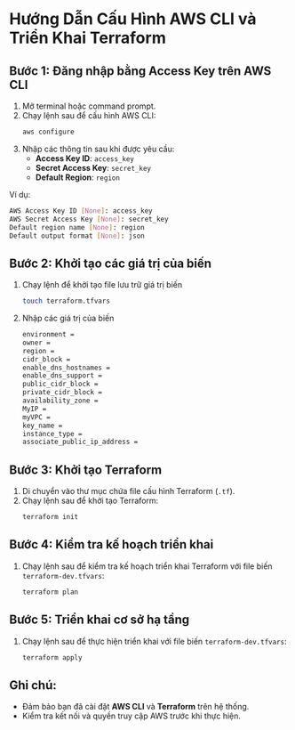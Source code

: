 
# Hướng Dẫn Cấu Hình AWS CLI và Triển Khai Terraform

## Bước 1: Đăng nhập bằng Access Key trên AWS CLI

1. Mở terminal hoặc command prompt.
2. Chạy lệnh sau để cấu hình AWS CLI:
   ```bash
   aws configure
   ```
3. Nhập các thông tin sau khi được yêu cầu:
   - **Access Key ID**: `access_key`
   - **Secret Access Key**: `secret_key`
   - **Default Region**: `region`

Ví dụ:
```bash
AWS Access Key ID [None]: access_key
AWS Secret Access Key [None]: secret_key
Default region name [None]: region
Default output format [None]: json
```
## Bước 2: Khởi tạo các giá trị của biến
1. Chạy lệnh để khởi tạo file lưu trữ giá trị biến
   ```bash
   touch terraform.tfvars
   ```
2. Nhập các giá trị của biến
   ```bash
   environment =
   owner =
   region =
   cidr_block =
   enable_dns_hostnames =
   enable_dns_support =
   public_cidr_block =
   private_cidr_block =
   availability_zone =
   MyIP =
   myVPC =
   key_name =
   instance_type =
   associate_public_ip_address = 
   ```
## Bước 3: Khởi tạo Terraform

1. Di chuyển vào thư mục chứa file cấu hình Terraform (`.tf`).
2. Chạy lệnh sau để khởi tạo Terraform:
   ```bash
   terraform init
   ```

## Bước 4: Kiểm tra kế hoạch triển khai

1. Chạy lệnh sau để kiểm tra kế hoạch triển khai Terraform với file biến `terraform-dev.tfvars`:
   ```bash
   terraform plan 
   ```

## Bước 5: Triển khai cơ sở hạ tầng

1. Chạy lệnh sau để thực hiện triển khai với file biến `terraform-dev.tfvars`:
   ```bash
   terraform apply 
   ```

## Ghi chú:
- Đảm bảo bạn đã cài đặt **AWS CLI** và **Terraform** trên hệ thống.
- Kiểm tra kết nối và quyền truy cập AWS trước khi thực hiện.
